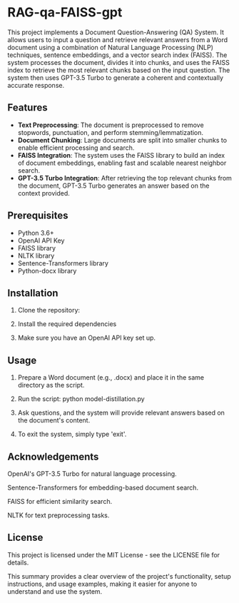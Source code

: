 # RAG-qa-FAISS-gpt

This project implements a Document Question-Answering (QA) System. It allows users to input a question and retrieve relevant answers from a Word document using a combination of Natural Language Processing (NLP) techniques, sentence embeddings, and a vector search index (FAISS). The system processes the document, divides it into chunks, and uses the FAISS index to retrieve the most relevant chunks based on the input question. The system then uses GPT-3.5 Turbo to generate a coherent and contextually accurate response.

## Features

- **Text Preprocessing**: The document is preprocessed to remove stopwords, punctuation, and perform stemming/lemmatization.
- **Document Chunking**: Large documents are split into smaller chunks to enable efficient processing and search.
- **FAISS Integration**: The system uses the FAISS library to build an index of document embeddings, enabling fast and scalable nearest neighbor search.
- **GPT-3.5 Turbo Integration**: After retrieving the top relevant chunks from the document, GPT-3.5 Turbo generates an answer based on the context provided.

## Prerequisites

- Python 3.6+
- OpenAI API Key
- FAISS library
- NLTK library
- Sentence-Transformers library
- Python-docx library

## Installation

1. Clone the repository:

2. Install the required dependencies

3. Make sure you have an OpenAI API key set up.

## Usage
1. Prepare a Word document (e.g., .docx) and place it in the same directory as the script.

2. Run the script:
  python model-distillation.py

3. Ask questions, and the system will provide relevant answers based on the document's content.

4. To exit the system, simply type 'exit'.

## Acknowledgements
OpenAI's GPT-3.5 Turbo for natural language processing.

Sentence-Transformers for embedding-based document search.

FAISS for efficient similarity search.

NLTK for text preprocessing tasks.

## License
This project is licensed under the MIT License - see the LICENSE file for details.

This summary provides a clear overview of the project's functionality, setup instructions, and usage examples, making it easier for anyone to understand and use the system.




